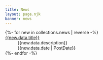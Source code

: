 ```yaml
---
title: News
layout: page.njk
banner: news
---
```


<dl>
    {%- for new in collections.news | reverse -%}
        <dt><a href="{{new.url}}">{{new.data.title}}</a></dt>
        <dd>{{new.data.description}}<time datetime="2023-07-07T12:12:30.000Z"><br/>{{new.data.date | PostDate}}</time>
        </dd>
    {%- endfor -%}
</dl>
